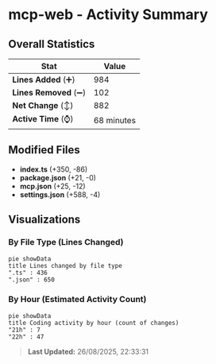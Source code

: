 # mcp-web - Activity Summary 

## Overall Statistics

| Stat                   | Value                                                             |
| ---------------------- | ----------------------------------------------------------------- |
| **Lines Added** (➕)   | 984                                          |
| **Lines Removed** (➖) | 102                                        |
| **Net Change** (↕)    | 882                |
| **Active Time** (⌚)   | 68 minutes |


## Modified Files
- **index.ts** (+350, -86)
- **package.json** (+21, -0)
- **mcp.json** (+25, -12)
- **settings.json** (+588, -4)

## Visualizations

### By File Type (Lines Changed)

```mermaid
pie showData
title Lines changed by file type
".ts" : 436
".json" : 650
```

### By Hour (Estimated Activity Count)

```mermaid
pie showData
title Coding activity by hour (count of changes)
"21h" : 7
"22h" : 47
```


> **Last Updated:** 26/08/2025, 22:33:31